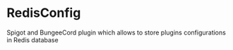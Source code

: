 # RedisConfig
Spigot and BungeeCord plugin which allows to store plugins configurations in Redis database
